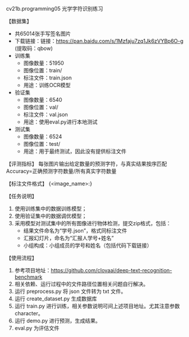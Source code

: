 cv21b.programming05 光学字符识别练习

【数据集】
- 共65014张手写签名图片
- 下载链接：链接：https://pan.baidu.com/s/1Mzfaju7zq1Jk6zVYBp6O-g (提取码：qbow)
- 训练集
  - 图像数量：51950
  - 图像位置：train/
  - 标注文件：train.json
  - 用途：训练OCR模型
- 验证集
  - 图像数量：6540
  - 图像位置：val/
  - 标注文件：val.json
  - 用途：使用eval.py进行本地测试
- 测试集
  - 图像数量：6524
  - 图像位置：test/
  - 用途：用于最终测试，因此没有提供标注文件

【评测指标】
每张图片输出给定数量的预测字符，与真实结果按序匹配
Accuracy=正确预测字符数量/所有真实字符数量

【标注文件格式】
{<image_name>:<text>}

【任务说明】
1. 使用训练集中的数据训练模型；
2. 使用验证集中的数据调优模型；
3. 采用模型对测试集中的所有图像进行物体检测，提交zip格式，包括：
   - 结果文件命名为“学号.json”，格式同标注文件
   - 汇报幻灯片，命名为“汇报人学号+姓名”
   - 小组构成：小组成员的学号和姓名（包括代码下载链接）



【使用流程】

1. 参考项目地址：https://github.com/clovaai/deep-text-recognition-benchmark
2. 相关依赖、运行过程中的文件路径位置相关问题自行解决。
3. 运行 preprocess.py 将 json 文件转为 txt 文件。
4. 运行 create_dataset.py 生成数据库
5. 运行 train.py 进行训练，相关参数说明可间上述项目地址。尤其注意参数 character。
6. 运行 demo.py 进行预测，生成结果。
7. eval.py 为评估文件